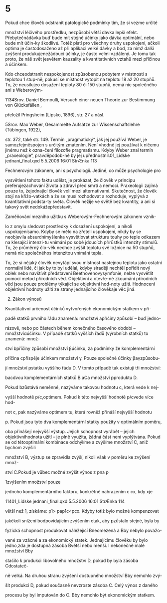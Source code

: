 # 5

Pokud chce člověk odstranit patologické podmínky tím, že si vezme určité

množství léčivého prostředku, nezpůsobí větší dávka lepší efekt. Přebytečnádávka buď bude mít stejné účinky jako dávka optimální, nebo bude mít účin-ky škodlivé. Totéž platí pro všechny druhy uspokojení, ačkoli optima je častodosaženo až při aplikaci velké dávky a bod, za nímž další zvýšení produkujenežádoucí účinky, je často velmi vzdálený. Je tomu tak proto, že náš svět jesvětem kauzality a kvantitativních vztahů mezi příčinou a účinkem.

Kdo chceodstranit nespokojenost způsobenou pobytem v místnosti s teplotou 1 stup-ně, pokusí se místnost vytopit na teplotu 18 až 20 stupňů. To, že neusilujeo dosažení teploty 80 či 150 stupňů, nemá nic společného ani s Weberovým-

1134Srov. Daniel Bernoulli, Versuch einer neuen Theorie zur Bestimmung von Glücksfällen ,

přeložil Pringsheim (Lipsko, 1896), str. 27 a násl.

5Srov. Max Weber, Gesammelte Aufsätze zur Wissenschaftslehre (Tübingen, 1922),

str. 372, také str. 149. Termín „pragmatický“, jak jej používá Weber, je samozřejměspojen s určitým zmatením. Není vhodné jej používat k ničemu jinému než k ozna-čení filozofie pragmatismu. Kdyby Weber znal termín „praxeologie“, pravděpodob-ně by jej upřednostnil.01_Lidske jednani_final.qxd 5.5.2006 16:01 StrÆnka 113

Fechnerovým zákonem, ani s psychologií. Jediné, co může psychologie pro

vysvětlení tohoto faktu udělat, je prokázat, že člověk v principu preferujezachování života a zdraví před smrtí a nemocí. Praxeologii zajímá pouze to, žejednající člověk volí mezi alternativami. Skutečnost, že člověk stojí na křižo-vatkách a že se musí rozhodovat a rozhoduje, vyplývá z kvantitativní podsta-ty světa. Člověk nežije ve světě bez kvantity, a ani si takový svět nedokážepředstavit.

Zaměňování mezního užitku s Weberovým-Fechnerovým zákonem vznik-

lo z omylu sledovat prostředky k dosažení uspokojení, a nikoli uspokojenísamo. Kdyby se mělo na zřeteli uspokojení, nikdy by se neobjevila absurdnímyšlenka vysvětlovat strukturu touhy po teple odkazem na klesající intenzi-tu vnímání po sobě jdoucích přírůstků intenzity stimulů. To, že průměrný člo-věk nechce zvýšit teplotu své ložnice na 50 stupňů, nemá nic společnéhos intenzitou vnímání tepla.

To, že si nějaký člověk nevytápí svou místnost nastejnou teplotu jako ostatní normální lidé, či jak by to byl udělal, kdyby siraději nechtěl pořídit nový oblek nebo navštívit představení Beethovenovysymfonie, nelze vysvětlit pomocí metod přírodních věd. Objektivní a otevře-né zkoumání přírodních věd jsou pouze problémy týkající se objektivní hod-noty užití. Hodnocení objektivní hodnoty užití ze strany jednajícího člověkaje věc jiná.

2. Zákon výnosů

Kvantitativní určenost účinků vytvořených ekonomickým statkem v pří-

padě statků prvního řádu znamená: množství apříčiny způsobí – buď jedno-

rázově, nebo po částech během konečného časového období – množstvíαúčinku. V případě statků vyšších řádů (výrobních statků) to znamená: množ-

ství bpříčiny způsobí množství βúčinku, za podmínky že komplementární

příčina cpřispěje účinkem množství γ. Pouze společné účinky βaγzpůsobu-

jí množství pstatku vyššího řádu D. V tomto případě tak existují tři množství:

bacdvou komplementárních statků B aCa množství pproduktu D.

Pokud bzůstává neměnné, nazýváme takovou hodnotu c, která vede k nej-

vyšší hodnotě p/c,optimem. Pokud k této nejvyšší hodnotě p/cvede více hod-

not c, pak nazýváme optimem tu, která rovněž přináší nejvyšší hodnotu

p. Pokud jsou tyto dva komplementární statky použity v optimálním poměru,

oba přinášejí nejvyšší výstup. Jejich schopnost vyrábět – jejich objektivníhodnota užití – je plně využita, žádná část není vyplýtvána. Pokud se od tétooptimální kombinace odchýlíme a zvýšíme množství C, aniž bychom zvýšili

množství B, výstup se zpravidla zvýší, nikoli však v poměru ke zvýšení množ-

ství C.Pokud je vůbec možné zvýšit výnos z pna p

1zvýšením množství pouze

jednoho komplementárního faktoru, konkrétně nahrazením c cx, kdy xje

11401_Lidske jednani_final.qxd 5.5.2006 16:01 StrÆnka 114

větší než 1, získáme: p1> pap1c<pcx. Kdyby totiž bylo možné kompenzovat

jakékoli snížení bodpovídajícím zvýšením ctak, aby pzůstalo stejné, byla by

fyzická schopnost produkovat náležející Bneomezená a Bby nebylo považo-

vané za vzácné a za ekonomický statek. Jednajícímu člověku by bylo jedno,zda je dostupná zásoba Bvětší nebo menší. I nekonečně malé množství Bby

stačilo k produkci libovolného množství D, pokud by byla zásoba Cdostateč-

ně velká. Na druhou stranu zvýšení dostupného množství Bby nemohlo zvý-

šit produkci D, pokud současně nevzroste zásoba C. Celý výnos z daného

procesu by byl imputován do C. Bby nemohlo být ekonomickým statkem.
